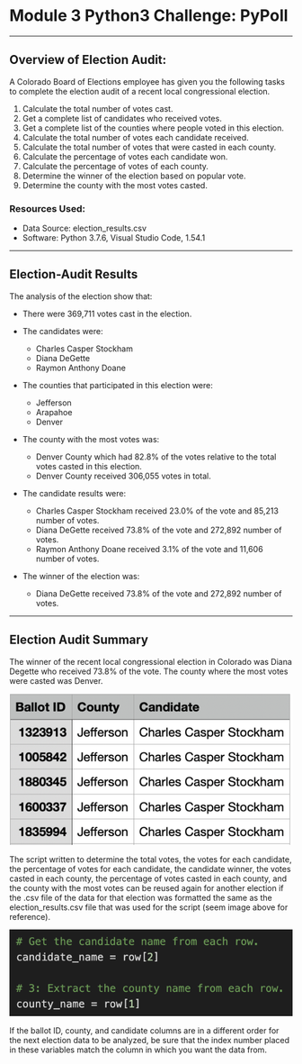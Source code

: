# Module 3 Python3 Challenge: PyPoll
---
## Overview of Election Audit:
A Colorado Board of Elections employee has given you the following tasks to complete the election audit of a recent local congressional election.

1. Calculate the total number of votes cast.
2. Get a complete list of candidates who received votes.
3. Get a complete list of the counties where people voted in this election.
4. Calculate the total number of votes each candidate received.
5. Calculate the total number of votes that were casted in each county.
6. Calculate the percentage of votes each candidate won.
7. Calculate the percentage of votes of each county.
8. Determine the winner of the election based on popular vote.
9. Determine the county with the most votes casted.

### Resources Used:
- Data Source: election_results.csv
- Software: Python 3.7.6, Visual Studio Code, 1.54.1
---

## Election-Audit Results
The analysis of the election show that:

- There were 369,711 votes cast in the election.

- The candidates were:
  - Charles Casper Stockham
  - Diana DeGette
  - Raymon Anthony Doane

- The counties that participated in this election were:
  - Jefferson
  - Arapahoe
  - Denver

- The county with the most votes was:
  - Denver County which had 82.8% of the votes relative to the total votes casted in this election.
  - Denver County received 306,055 votes in total.  

- The candidate results were:
  - Charles Casper Stockham received 23.0% of the vote and 85,213 number of votes.
  - Diana DeGette received 73.8% of the vote and 272,892 number of votes. 
  - Raymon Anthony Doane received 3.1% of the vote and 11,606 number of votes.
  
- The winner of the election was:
  - Diana DeGette received 73.8% of the vote and 272,892 number of votes. 
---

## Election Audit Summary
The winner of the recent local congressional election in Colorado was Diana Degette who received 73.8% of the vote. The county where the most votes were casted was Denver.

![Election_Results_CSV](https://github.com/mbroad1/Module-3-PyPoll-Challenge/blob/a32abfed7e9664b3a6582247af911e264eac1273/Election%20Results%20CSV.png)

The script written to determine the total votes, the votes for each candidate, the percentage of votes for each candidate, the candidate winner, the votes casted in each county, the percentage of votes casted in each county, and the county with the most votes can be reused again for another election if the .csv file of the data for that election was formatted the same as the election_results.csv file that was used for the script (seem image above for reference). 

![Election Index Example](https://github.com/mbroad1/Module-3-PyPoll-Challenge/blob/3f950feef08bb3d6d475fe60fc0eec99241780b6/Election%20Index%20Example.png)

If the ballot ID, county, and candidate columns are in a different order for the next election data to be analyzed, be sure that the index number placed in these variables match the column in which you want the data from.
